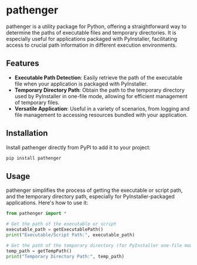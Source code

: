 # pathenger

pathenger is a utility package for Python, offering a straightforward way to determine the paths of executable files and temporary directories. It is especially useful for applications packaged with PyInstaller, facilitating access to crucial path information in different execution environments.

## Features

- **Executable Path Detection**: Easily retrieve the path of the executable file when your application is packaged with PyInstaller.
- **Temporary Directory Path**: Obtain the path to the temporary directory used by PyInstaller in one-file mode, allowing for efficient management of temporary files.
- **Versatile Application**: Useful in a variety of scenarios, from logging and file management to accessing resources bundled with your application.

## Installation

Install pathenger directly from PyPI to add it to your project:

```bash
pip install pathenger
```

## Usage

pathenger simplifies the process of getting the executable or script path, and the temporary directory path, especially for PyInstaller-packaged applications. Here's how to use it:

```python
from pathenger import *

# Get the path of the executable or script
executable_path = getExecutablePath()
print("Executable/Script Path:", executable_path)

# Get the path of the temporary directory (for PyInstaller one-file mode)
temp_path = getTempPath()
print("Temporary Directory Path:", temp_path)
```